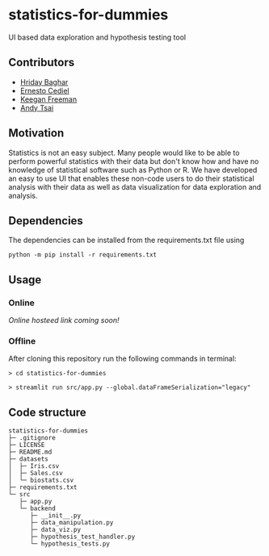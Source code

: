 # statistics-for-dummies

UI based data exploration and hypothesis testing tool

## Contributors

- [Hriday Baghar](https://github.com/hbaghar)
- [Ernesto Cediel](https://github.com/emcediel)
- [Keegan Freeman](https://github.com/kafreeman22)
- [Andy Tsai](https://github.com/andyctsai)

## Motivation

Statistics is not an easy subject. Many people would like to be able to perform powerful statistics with their data but don't know how and have no knowledge of statistical software such as Python or R. We have developed an easy to use UI that enables these non-code users to do their statistical analysis with their data as well as data visualization for data exploration and analysis.

## Dependencies

The dependencies can be installed from the requirements.txt file using

```
python -m pip install -r requirements.txt
```

## Usage

### Online

_Online hosteed link coming soon!_

### Offline

After cloning this repository run the following commands in terminal:

```
> cd statistics-for-dummies

> streamlit run src/app.py --global.dataFrameSerialization="legacy"
```

## Code structure

```
statistics-for-dummies
├─ .gitignore
├─ LICENSE
├─ README.md
├─ datasets
│  ├─ Iris.csv
│  ├─ Sales.csv
│  └─ biostats.csv
├─ requirements.txt
└─ src
   ├─ app.py
   └─ backend
      ├─ __init__.py
      ├─ data_manipulation.py
      ├─ data_viz.py
      ├─ hypothesis_test_handler.py
      └─ hypothesis_tests.py

```
